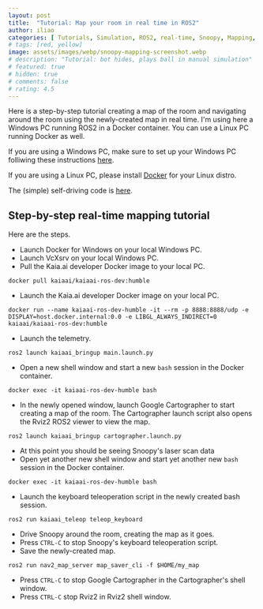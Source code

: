 ```yaml
---
layout: post
title:  "Tutorial: Map your room in real time in ROS2"
author: iliao
categories: [ Tutorials, Simulation, ROS2, real-time, Snoopy, Mapping, Navigation ]
# tags: [red, yellow]
image: assets/images/webp/snoopy-mapping-screenshot.webp
# description: "Tutorial: bot hides, plays ball in manual simulation"
# featured: true
# hidden: true
# comments: false
# rating: 4.5
---
```

Here is a step-by-step tutorial creating a map of the room and navigating around the room using the newly-created map in real time.
I'm using here a Windows PC running ROS2 in a Docker container. You can use a Linux PC running Docker as well.

If you are using a Windows PC, make sure to
set up your Windows PC folliwing these instructions [here](https://kaia.ai/blog/local-pc-setup-windows/).

If you are using a Linux PC, please install [Docker](https://docs.docker.com/engine/install/ubuntu/) for your Linux distro.

The (simple) self-driving code is
[here](https://github.com/kaiaai/kaiaai_simulations/blob/main/kaiaai_gazebo/src/self_drive_gazebo.cpp).

## Step-by-step real-time mapping tutorial
<div class="text-center">


</div>

Here are the steps.

- Launch Docker for Windows on your local Windows PC.
- Launch VcXsrv on your local Windows PC.
- Pull the Kaia.ai developer Docker image to your local PC.
```
docker pull kaiaai/kaiaai-ros-dev:humble
```

- Launch the Kaia.ai developer Docker image on your local PC.
```
docker run --name kaiaai-ros-dev-humble -it --rm -p 8888:8888/udp -e DISPLAY=host.docker.internal:0.0 -e LIBGL_ALWAYS_INDIRECT=0 kaiaai/kaiaai-ros-dev:humble
```

- Launch the telemetry.
```
ros2 launch kaiaai_bringup main.launch.py
```

- Open a new shell window and start a new `bash` session in the Docker container.
```
docker exec -it kaiaai-ros-dev-humble bash
```

- In the newly opened window, launch Google Cartographer to start creating a map of the room.
The Cartographer launch script also opens the Rviz2 ROS2 viewer to view the map.
```
ros2 launch kaiaai_bringup cartographer.launch.py
```

- At this point you should be seeing Snoopy's laser scan data
- Open yet another new shell window and start yet another new `bash` session in the Docker container.
```
docker exec -it kaiaai-ros-dev-humble bash
```

- Launch the keyboard teleoperation script in the newly created bash session.
```
ros2 run kaiaai_teleop teleop_keyboard
```

- Drive Snoopy around the room, creating the map as it goes.
- Press `CTRL-C` to stop Snoopy's keyboard teleoperation script.
- Save the newly-created map.
```
ros2 run nav2_map_server map_saver_cli -f $HOME/my_map
```

- Press `CTRL-C` to stop Google Cartographer in the Cartographer's shell window.
- Press `CTRL-C` stop Rviz2 in Rviz2 shell window.
